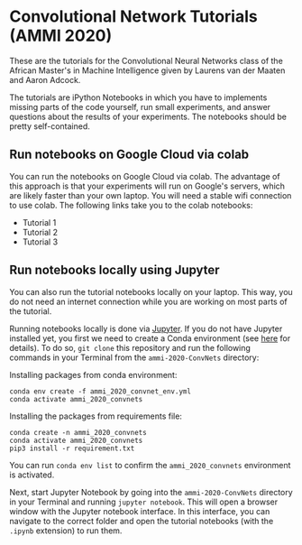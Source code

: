# Convolutional Network Tutorials (AMMI 2020)
These are the tutorials for the Convolutional Neural Networks class of the African Master's in Machine Intelligence given by Laurens van der Maaten and Aaron Adcock.

The tutorials are iPython Notebooks in which you have to implements missing parts of the code yourself, run small experiments, and answer questions about the results of your experiments. The notebooks should be pretty self-contained.

## Run notebooks on Google Cloud via colab

You can run the notebooks on Google Cloud via colab. The advantage of this approach is that your experiments will run on Google's servers, which are likely faster than your own laptop. You will need a stable wifi connection to use colab. The following links take you to the colab notebooks:

* Tutorial 1
* Tutorial 2
* Tutorial 3

## Run notebooks locally using Jupyter

You can also run the tutorial notebooks locally on your laptop. This way, you do not need an internet connection while you are working on most parts of the tutorial.

Running notebooks locally is done via [Jupyter](https://jupyter.org/). If you do not have Jupyter installed yet, you first we need to create a Conda environment (see [here](https://docs.conda.io/projects/conda/en/latest/user-guide/tasks/manage-environments.html) for details). To do so, `git clone` this repository and run the following commands in your Terminal from the `ammi-2020-ConvNets` directory: 

Installing packages from conda environment:
```
conda env create -f ammi_2020_convnet_env.yml
conda activate ammi_2020_convnets
```
Installing the packages from requirements file:
```
conda create -n ammi_2020_convnets
conda activate ammi_2020_convnets
pip3 install -r requirement.txt
```
You can run `conda env list` to confirm the `ammi_2020_convnets` environment is activated.

Next, start Jupyter Notebook by going into the `ammi-2020-ConvNets` directory in your Terminal and running `jupyter notebook`. This will open a browser window with the Jupyter notebook interface. In this interface, you can navigate to the correct folder and open the tutorial notebooks (with the `.ipynb` extension) to run them.
